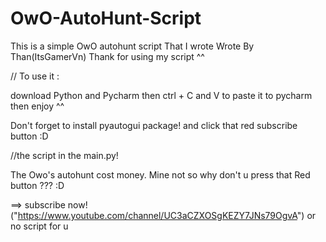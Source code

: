 # OwO-AutoHunt-Script
This is a simple OwO autohunt script That I wrote
Wrote By Than(ItsGamerVn)
Thank for using my script ^^


// To use it :

   download Python and Pycharm then ctrl + C and V to paste it to pycharm then enjoy ^^
   
   Don't forget to install pyautogui package! and click that red subscribe button :D

//the script in the main.py!  

The Owo's autohunt cost money. Mine not so why don't u press that Red button ??? :D
   
==> subscribe now! ("https://www.youtube.com/channel/UC3aCZXOSgKEZY7JNs79OgvA") or no script for u

